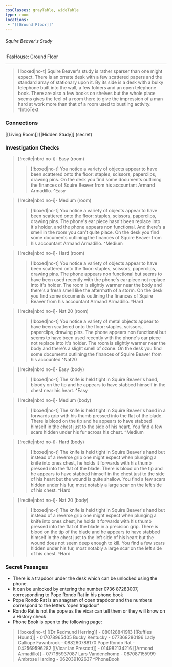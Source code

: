 ```yaml
---
cssClasses: grayTable, wideTable
type: room
locations:
 - "[[Ground Floor]]"
---
```

###### Squire Beaver's Study
<span class="sub2">:FasHouse: Ground Floor</span>

---

> [!boxed|no-t]
> Squire Beaver's study is rather sparser than one might expect. There is an ornate desk with a few scattered papers and the standard array of stationary upon it. By its side is a desk with a bulky telephone built into the wall, a few folders and an open telephone book. There are also a few books on shelves but the whole place seems gives the feel of a room there to give the impression of a man hard at work more than that of a room used to bustling activity.
>^IntroText

### Connections
[[Living Room]]
[[Hidden Study]] (secret)

### Investigation Checks

> [!recite|nbrd no-i]- Easy (room)
> <br>
> 
>> [!boxed|no-t]
>> You notice a variety of objects appear to have been scattered onto the floor: staples, scissors, paperclips, drawing pins. On the desk you find some documents outlining the finances of Squire Beaver from his accountant Armand Armadillo.
>^Easy

> [!recite|nbrd no-i]- Medium (room)
> <br>
> 
>> [!boxed|no-t]
>> You notice a variety of objects appear to have been scattered onto the floor: staples, scissors, paperclips, drawing pins. The phone's ear piece hasn't been replace into it's holder, and the phone appears non functional. And there's a smell in the room you can't quite place. On the desk you find some documents outlining the finances of Squire Beaver from his accountant Armand Armadillo.
>^Medium

> [!recite|nbrd no-i]- Hard (room)
> <br>
> 
>> [!boxed|no-t]
>> You notice a variety of objects appear to have been scattered onto the floor: staples, scissors, paperclips, drawing pins. The phone appears non functional but seems to have been used recently with the phone's ear piece not replace into it's holder. The room is slightly warmer near the body and there's a fresh smell like the aftermath of a storm. On the desk you find some documents outlining the finances of Squire Beaver from his accountant Armand Armadillo.
>^Hard

> [!recite|nbrd no-i]- Nat 20 (room)
> <br>
> 
>> [!boxed|no-t]
>> You notice a variety of metal objects appear to have been scattered onto the floor: staples, scissors, paperclips, drawing pins. The phone appears non functional but seems to have been used recently with the phone's ear piece not replace into it's holder. The room is slightly warmer near the body and there's a slight smell of ozone. On the desk you find some documents outlining the finances of Squire Beaver from his accounted
>^Nat20

> [!recite|nbrd no-i]- Easy (body)
> <br>
> 
>> [!boxed|no-t]
>> The knife is held tight in Squire Beaver's hand, bloody on the tip and he appears to have stabbed himself in the chest near his heart.
>^Easy

> [!recite|nbrd no-i]- Medium (body)
> <br>
> 
>> [!boxed|no-t]
>> The knife is held tight in Squire Beaver's hand in a forwards grip with his thumb pressed into the flat of the blade. There is blood on the tip and he appears to have stabbed himself in the chest just to the side of his heart. You find a few scars hidden under his fur across his chest.
>^Medium

> [!recite|nbrd no-i]- Hard (body)
> <br>
> 
>> [!boxed|no-t]
>> The knife is held tight in Squire Beaver's hand but instead of a reverse grip one might expect when plunging a knife into ones chest, he holds it forwards with his thumb pressed into the flat of the blade. There is blood on the tip and he appears to have stabbed himself in the chest just to the side of his heart but the wound is quite shallow. You find a few scars hidden under his fur, most notably a large scar on the left side of his chest.
>^Hard

> [!recite|nbrd no-i]- Nat 20 (body)
> <br>
> 
>> [!boxed|no-t]
>> The knife is held tight in Squire Beaver's hand but instead of a reverse grip one might expect when plunging a knife into ones chest, he holds it forwards with his thumb pressed into the flat of the blade in a precision grip. There is blood on the tip of the blade and he appears to have stabbed himself in the chest just to the left side of his heart but the wound does not seem deep enough to kill. You find a few scars hidden under his fur, most notably a large scar on the left side of his chest.
>^Hard

### Secret Passages
- There is a trapdoor under the desk which can be unlocked using the phone.
- It can be unlocked by entering the number 0736 87283007, corresponding to Pope Rondo Rat in his phone book
- Pope Rondo Rat is an anagram of open trapdoor and the numbers correspond to the letters 'open trapdoor'
- Rondo Rat is not the pope as the vicar can tell them or they will know on a History check
- Phone Book is open to the following page:

> [!boxed|no-t]
> [[Dr Redmund Herring]] - 080128841913
> [[Ruffles Hound]] - 017078965405 
> Bucky Kentucky - 077368280196
> Lady Calliope Fawnbrook - 088260788170
> Pope Rondo Rat - 042569596282
> [[Vicar Ian Prescott]] - 014982134216
> [[Armond Armadillo]] - 077185937087
> Lars Vandenchomp - 087087155999
> Ambrose Harding - 062039102637
>^PhoneBook

